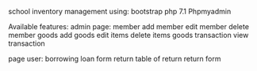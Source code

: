 school inventory management
using:
bootstrap
php 7.1
Phpmyadmin

Available features:
admin page:
member
add member
edit member
delete member
goods
add goods
edit items
delete items
goods transaction
view transaction

page user:
borrowing
loan form
return
table of return
return form
